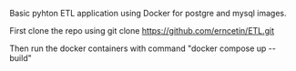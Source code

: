 Basic pyhton ETL application using Docker for postgre and mysql images.

First clone the repo using git clone https://github.com/erncetin/ETL.git 

Then run the docker containers with command "docker compose up --build"
